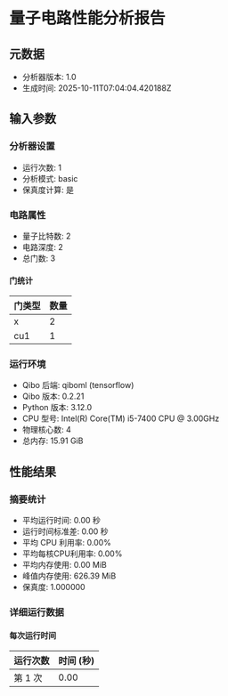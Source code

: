 # 量子电路性能分析报告

## 元数据
- 分析器版本: 1.0
- 生成时间: 2025-10-11T07:04:04.420188Z

## 输入参数
### 分析器设置
- 运行次数: 1
- 分析模式: basic
- 保真度计算: 是

### 电路属性
- 量子比特数: 2
- 电路深度: 2
- 总门数: 3

#### 门统计
| 门类型 | 数量 |
|--------|------|
| x | 2 |
| cu1 | 1 |

### 运行环境
- Qibo 后端: qiboml (tensorflow)
- Qibo 版本: 0.2.21
- Python 版本: 3.12.0
- CPU 型号: Intel(R) Core(TM) i5-7400 CPU @ 3.00GHz
- 物理核心数: 4
- 总内存: 15.91 GiB

## 性能结果
### 摘要统计
- 平均运行时间: 0.00 秒
- 运行时间标准差: 0.00 秒
- 平均 CPU 利用率: 0.00%
- 平均每核CPU利用率: 0.00%
- 平均内存使用: 0.00 MiB
- 峰值内存使用: 626.39 MiB
- 保真度: 1.000000

### 详细运行数据
#### 每次运行时间
| 运行次数 | 时间 (秒) |
|----------|-----------|
| 第 1 次 | 0.00 |